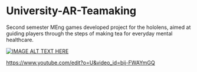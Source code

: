 # University-AR-Teamaking

Second semester MEng games developed project for the hololens, aimed at guiding players through the steps of making tea for everyday mental healthcare.


[![IMAGE ALT TEXT HERE](https://img.youtube.com/vi/bij-FWAYmGQ/0.jpg)](https://www.youtube.com/watch?v=bij-FWAYmGQ)

https://www.youtube.com/edit?o=U&video_id=bij-FWAYmGQ

